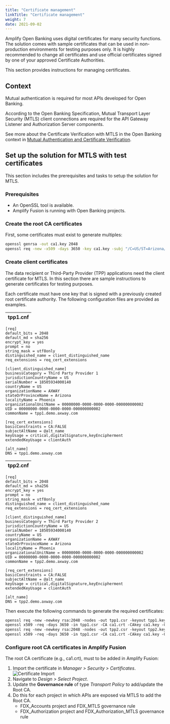 ```yaml
---
title: "Certificate management"
linkTitle: "Certificate management"
weight: 7
date: 2021-09-02
---
```


Amplify Open Banking uses digital certificates for many security functions. The solution comes with sample certificates that can be used in non-production environments for testing purposes only. It is highly recommended to change all certificates and use official certificates signed by one of your approved Certificate Authorities.

This section provides instructions for managing certificates.

## Context

Mutual authentication is required for most APIs developed for Open Banking.

According to the Open Banking Specification, Mutual Transport Layer Security (MTLS) client connections are required for the API Gateway Listener and Authorization Server components.

See more about the Certificate Verification with MTLS in the Open Banking context in [Mutual Authentication and Certificate Verification](/docs/overview/integration/mutual-auth).

## Set up the solution for MTLS with test certificates

This section includes the prerequisites and tasks to setup the solution for MTLS.

### Prerequisites

* An OpenSSL tool is available.
* Amplify Fusion is running with Open Banking projects.

### Create the root CA certificates

First, some certificates must exist to generate multiples:

```bash
openssl genrsa -out ca1.key 2048
openssl req -new -x509 -days 3650 -key ca1.key -subj "/C=US/ST=Arizona/L=Phoenix/O=Axway/CN=Axway Root CA" -out ca1.crt
```

### Create client certificates

The data recipient or Third-Party Provider (TPP) applications need the client certificate for MTLS. In this section there are sample instructions to generate certificates for testing purposes.

Each certificate must have one key that is signed with a previously created root certificate authority. The following configuration files are provided as examples.

| tpp1.cnf |
| ----------- |

```properties
[req]
default_bits = 2048
default_md = sha256
encrypt_key = yes
prompt = no
string_mask = utf8only
distinguished_name = client_distinguished_name
req_extensions = req_cert_extensions
 
[client_distinguished_name]
businessCategory = Third Party Provider 1
jurisdictionCountryName = US
serialNumber = 18505934000140
countryName = US
organizationName = AXWAY
stateOrProvinceName = Arizona
localityName = Phoenix
organizationalUnitName = 00000000-0000-0000-0000-000000000002
UID = 00000000-0000-0000-0000-000000000002
commonName = tpp1.demo.axway.com
 
[req_cert_extensions]
basicConstraints = CA:FALSE
subjectAltName = @alt_name
keyUsage = critical,digitalSignature,keyEncipherment
extendedKeyUsage = clientAuth
 
[alt_name]
DNS = tpp1.demo.axway.com
```

| tpp2.cnf |
| ----------- |

```properties
[req]
default_bits = 2048
default_md = sha256
encrypt_key = yes
prompt = no
string_mask = utf8only
distinguished_name = client_distinguished_name
req_extensions = req_cert_extensions
 
[client_distinguished_name]
businessCategory = Third Party Provider 2
jurisdictionCountryName = US
serialNumber = 18505934000140
countryName = US
organizationName = AXWAY
stateOrProvinceName = Arizona
localityName = Phoenix
organizationalUnitName = 00000000-0000-0000-0000-000000000002
UID = 00000000-0000-0000-0000-000000000002
commonName = tpp2.demo.axway.com
 
[req_cert_extensions]
basicConstraints = CA:FALSE
subjectAltName = @alt_name
keyUsage = critical,digitalSignature,keyEncipherment
extendedKeyUsage = clientAuth
 
[alt_name]
DNS = tpp2.demo.axway.com
```

Then execute the following commands to generate the required certificates:

```bash
openssl req -new -newkey rsa:2048 -nodes -out tpp1.csr -keyout tpp1.key -config ./tpp1.cnf
openssl x509 -req -days 3650 -in tpp1.csr -CA ca1.crt -CAkey ca1.key -CAcreateserial -out tpp1.crt
openssl req -new -newkey rsa:2048 -nodes -out tpp2.csr -keyout tpp2.key -config ./tpp2.cnf
openssl x509 -req -days 3650 -in tpp1.csr -CA ca1.crt -CAkey ca1.key -CAcreateserial -out tpp2.crt
```

### Configure root CA certificates in Amplify Fusion

The root CA certificate (e.g., ca1.crt), must to be added in Amplify Fusion:

1. Import the certificate in *Manager > Security > Certificates*.
![Certificate Import](/Images/AI-Manager-Certificates.png)
2. Navigate to *Design > Select Project*.
3. Update the **Governance rule** of type *Transport Policy* to add/update the Root CA.
4. Do this for each project in which APIs are exposed via MTLS to add the Root CA.
    * FDX_Accounts project and FDX_MTLS governance rule
    * FDX_Authorization project and FDX_Authorization_MTLS governance rule
